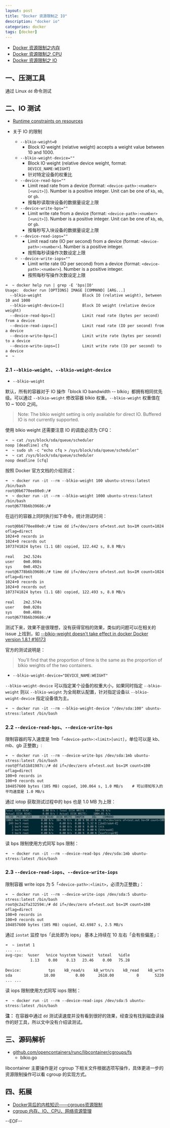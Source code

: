 ```yaml
---
layout: post
title: "Docker 资源限制之 IO"
description: "docker io"
categories: docker
tags: [docker]
---
```


* [Docker 资源限制之内存](http://blog.opskumu.com/docker-memory-limit.html)
* [Docker 资源限制之 CPU](http://blog.opskumu.com/docker-cpu-limit.html)
* [Docker 资源限制之 IO](http://blog.opskumu.com/docker-io-limit.html)

## 一、压测工具

通过 Linux `dd` 命令测试

## 二、IO 测试

* [Runtime constraints on resources](https://docs.docker.com/engine/reference/run/#runtime-constraints-on-resources)

* 关于 IO 的限制
    * `--blkio-weight=0`
        * Block IO weight (relative weight) accepts a weight value between 10 and 1000.
    * `--blkio-weight-device=""`
        * Block IO weight (relative device weight, format: `DEVICE_NAME:WEIGHT`)
        * 针对特定设备的权重比
    * `--device-read-bps=""`
        * Limit read rate from a device (format: `<device-path>:<number>[<unit>]`). Number is a positive integer. Unit can be one of `kb`, `mb`, or `gb`.
        * 按每秒读取块设备的数据量设定上限
    * `--device-write-bps=""`
        * Limit write rate from a device (format: `<device-path>:<number>[<unit>]`). Number is a positive integer. Unit can be one of `kb`, `mb`, or `gb`.
        * 按每秒写入块设备的数据量设定上限
    * `--device-read-iops=""`
        * Limit read rate (IO per second) from a device (format: `<device-path>:<number>`). Number is a positive integer.
        * 按照每秒读操作次数设定上限
    * `--device-write-iops=""`
        * Limit write rate (IO per second) from a device (format: `<device-path>:<number>`). Number is a positive integer.
        * 按照每秒写操作次数设定上限

```
➜  ~ docker help run | grep -E 'bps|IO'
Usage:  docker run [OPTIONS] IMAGE [COMMAND] [ARG...]
  --blkio-weight                  Block IO (relative weight), between 10 and 1000
  --blkio-weight-device=[]        Block IO weight (relative device weight)
  --device-read-bps=[]            Limit read rate (bytes per second) from a device
  --device-read-iops=[]           Limit read rate (IO per second) from a device
  --device-write-bps=[]           Limit write rate (bytes per second) to a device
  --device-write-iops=[]          Limit write rate (IO per second) to a device
➜  ~
```

### 2.1 `--blkio-weight`、`--blkio-weight-device`

* `--blkio-weight`

默认，所有的容器对于 IO 操作「block IO bandwidth -- blkio」都拥有相同优先级。可以通过 `--blkio-weight` 修改容器 blkio 权重。`--blkio-weight` 权重值在 10 ~ 1000 之间。

> Note: The blkio weight setting is only available for direct IO. Buffered IO is not currently supported.

使用 blkio weight 还需要注意 IO 的调度必须为 CFQ：

```
➜  ~ cat /sys/block/sda/queue/scheduler
noop [deadline] cfq
➜  ~ sudo sh -c "echo cfq > /sys/block/sda/queue/scheduler"
➜  ~ cat /sys/block/sda/queue/scheduler
noop deadline [cfq]
```

按照 Docker 官方文档的介绍测试：

```
➜  ~ docker run -it --rm --blkio-weight 100 ubuntu-stress:latest /bin/bash
root@0b6770ee80e0:/#
➜  ~ docker run -it --rm --blkio-weight 1000 ubuntu-stress:latest /bin/bash
root@6778b6b39686:/#
```

在运行的容器上同时执行如下命令，统计测试时间：

```
root@0b6770ee80e0:/# time dd if=/dev/zero of=test.out bs=1M count=1024 oflag=direct
1024+0 records in
1024+0 records out
1073741824 bytes (1.1 GB) copied, 122.442 s, 8.8 MB/s

real    2m2.524s
user    0m0.008s
sys     0m0.492s
root@6778b6b39686:/# time dd if=/dev/zero of=test.out bs=1M count=1024 oflag=direct
1024+0 records in
1024+0 records out
1073741824 bytes (1.1 GB) copied, 122.493 s, 8.8 MB/s

real    2m2.574s
user    0m0.020s
sys     0m0.480s
root@6778b6b39686:/#
```

测试下来，效果不是很理想，没有获得官档的效果，类似的问题可以在相关的 issue 上找到，如 [--blkio-weight doesn't take effect in docker Docker version 1.8.1 #16173](https://github.com/docker/docker/issues/16173)

官方的测试说明是：

> You’ll find that the proportion of time is the same as the proportion of blkio weights of the two containers.

* `--blkio-weight-device="DEVICE_NAME:WEIGHT"`

`--blkio-weight-device` 可以指定某个设备的权重大小，如果同时指定 `--blkio-weight` 则以 `--blkio-weight` 为全局默认配置，针对指定设备以 `--blkio-weight-device` 指定设备值为主。

```
➜  ~ docker run -it --rm --blkio-weight-device "/dev/sda:100" ubuntu-stress:latest /bin/bash
```

### 2.2 `--device-read-bps`、`--device-write-bps`

限制容器的写入速度是 1mb「`<device-path>:<limit>[unit]`，单位可以是 kb、mb、gb 正整数」:

```
➜  ~ docker run -it --rm --device-write-bps /dev/sda:1mb ubuntu-stress:latest /bin/bash
root@ffa51b81987c:/# dd if=/dev/zero of=test.out bs=1M count=100 oflag=direct
100+0 records in
100+0 records out
104857600 bytes (105 MB) copied, 100.064 s, 1.0 MB/s    # 可以得知写入的平均速度是 1.0 MB/s
```

通过 iotop 获取测试过程中的 bps 也是 1.0 MB 为上限：

![io write bps](/images/io-write-bps.png)

读 bps 限制使用方式同写 bps 限制：

```
➜  ~ docker run -it --rm --device-read-bps /dev/sda:1mb ubuntu-stress:latest /bin/bash
```

### 2.3 `--device-read-iops`、`--device-write-iops`

限制容器 write iops 为 5「`<device-path>:<limit>`，必须为正整数」：

```
➜  ~ docker run -it --rm --device-write-iops /dev/sda:5 ubuntu-stress:latest /bin/bash
root@c2a2fa232594:/# dd if=/dev/zero of=test.out bs=1M count=100 oflag=direct
100+0 records in
100+0 records out
104857600 bytes (105 MB) copied, 42.6987 s, 2.5 MB/s
```

通过 `iostat` 监控 tps「此处即为 iops」 基本上持续在 10 左右「会有些偏差」：

```
➜  ~ iostat 1
... ...
avg-cpu:  %user   %nice %system %iowait  %steal   %idle
           1.13    0.00    0.13   23.46    0.00   75.28

Device:            tps    kB_read/s    kB_wrtn/s    kB_read    kB_wrtn
sda              10.00         0.00      2610.00          0       5220
... ...
```

读 iops 限制使用方式同写 iops 限制：

```
➜  ~ docker run -it --rm --device-read-iops /dev/sda:5 ubuntu-stress:latest /bin/bash
```

__注：__ 在容器中通过 `dd` 测试读速度并没有看到很好的效果，经查没有找到磁盘读操作的好工具，所以文中没有介绍读测试。

## 三、源码解析

* [github.com/opencontainers/runc/libcontainer/cgroups/fs](https://github.com/opencontainers/runc/tree/master/libcontainer/cgroups/fs)
    * blkio.go

libcontainer 主要操作是对 cgroup 下相关文件根据选项写操作，具体更进一步的资源限制操作可以看 cgroup 的实现方式。

## 四、拓展

* [Docker背后的内核知识——cgroups资源限制](http://www.infoq.com/cn/articles/docker-kernel-knowledge-cgroups-resource-isolation)
* [cgroup 内存、IO、CPU、网络资源管理](http://pan.baidu.com/share/home?uk=1429463486&view=share#category/type=0)

--EOF--
